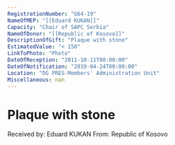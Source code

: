 ```yaml
---
RegistrationNumber: "G64-19"
NameOfMEP: "[[Eduard KUKAN]]"
Capacity: "Chair of SAPC Serbia"
NameOfDonor: "[[Republic of Kosovo]]"
DescriptionOfGift: "Plaque with stone"
EstimatedValue: "< 150"
LinkToPhoto: "Photo"
DateOfReception: "2011-10-11T00:00:00"
DateOfNotification: "2019-04-24T00:00:00"
Location: "DG PRES-Members' Administration Unit"
Miscellaneous: nan
---
```


# Plaque with stone

Received by: Eduard KUKAN
From: Republic of Kosovo
